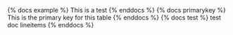 {% docs example %} This is a test {% enddocs %}
{% docs primarykey %} This is the primary key for this table {% enddocs %}
{% docs test %} test
doc lineitems
{% enddocs %}